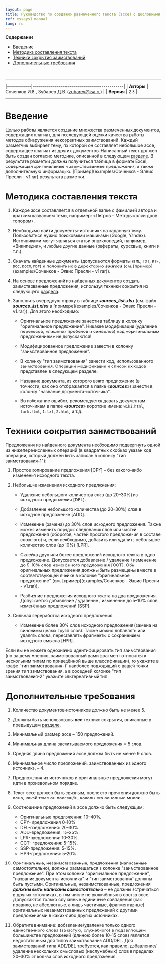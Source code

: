 ```yaml
---
layout: page
title: Руководство по созданию размеченного текста (эссе) с дословными и перефразированными заимствованиями
ref: essays1_manual
lang: ru
---
```


<!-- markdown-toc start - Don't edit this section. Run M-x markdown-toc-generate-toc again -->
**Содержание**

- [Введение](#введение)
- [Методика составления текста](#методика-составления-текста)
- [Техники сокрытия заимствований](#техники-сокрытия-заимствований)
- [Дополнительные требования](#дополнительные-требования)

<!-- markdown-toc end -->

<br>

------------

|------------|----------------------------------------------|
| **Авторы** | Соченков И.В., Зубарев Д.В. (zubarev@isa.ru) |
| **Версия** |                                          2.3 |

------------

Введение
========

Целью работы является создание множества размеченных документов,
содержащих плагиат, для последующей оценки качества работы методов обнаружения некорректных заимствований.
Каждый разметчик выбирает тему, по которой он составляет небольшое эссе,
содержащее плагиат из других документов.
Написанный текст должен быть создан согласно методике, описанной в следующем [разделе](#методика-составления-текста).
В результате разметки должна получиться таблица в формате Excel,
содержащая оригинальные и заимствованные предложения,
а также дополнительную информацию.
[Пример](examples/Соченков - Элвис Пресли - v1.rar) результата разметки.

Методика составления текста
===========================

1.  Каждое эссе составляется в отдельной папке с фамилией автора и кратким названием темы, например: «Петров – Методы колки дров топором».

2.  Необходимо найти документы-источники на заданную тему.
Пользоваться нужно поисковыми машинами (Google, Yandex).
Источниками могут являться статьи энциклопедий, например, «Википедии», и любые другие данные (рефераты, курсовые, книги и т.п.).

3.  Скачать найденные документы (допускаются форматы `HTML`, `TXT`, `RTF`, `DOC`, `DOCX`, `PDF`)
и положить их в директорию ***sources*** (см. [пример](examples/Соченков - Элвис Пресли - v1.rar)).

4.  На основе предложений из найденных документов создать заимствованные предложения,
используя техники сокрытия из следующего [раздела](#техники-сокрытия-заимствований).

5.  Заполнить очередную строку в таблице ***sources\_list.xlsx*** (см. файл ***sources\_list.xlsx*** в [примере](examples/Соченков - Элвис Пресли - v1.rar)).
Для этого необходимо:

    + Оригинальное предложение занести в таблицу в колонку "оригинальное предложение".
    Никакие модификации (удаление переносов, «лишних» пробелов и символов) над «оригинальным предложением» не допускаются!

    +  Модифицированное предложение занести в колонку "заимствованное предложение".

    + В колонку "тип заимствования" занести код, использованного заимствования.
    Операции модификации и список их кодов представлен в следующем разделе.

    + Название документа, из которого взято предложение
    (в точности, как оно отображается в папке «***sources***») занести в колонку "название документа-источника".

    + Во избежание ошибок, рекомендуется давать документам-источникам в папке «***sources***» короткие имена: `wiki.html`, `lurk.html`, `1.txt`, `2.html`, и т.д.

Техники сокрытия заимствований
==============================

Предложения из найденного документа необходимо подвергнуть одной из нижеперечисленных операций
(в квадратных скобках указан код операции,
который должен быть записан в колонку "тип заимствования-1"):

1.  Простое копирование предложения \[CPY\] – без какого-либо изменения исходного текста.

2.  Небольшие изменения исходного предложения:

    +  Удаление небольшого количества слов (до 20–30%) из исходного предложения \[DEL\].

    +  Добавление небольшого количества (до 20–30%) слов в исходное предложение \[ADD\].

    +  Изменение (замена) до 30% слов исходного предложения. Также можно изменить порядок следования слов или частей предложения (оборотов, частей простого предложения в составе сложного) и, если необходимо, добавить или удалить небольшое количество слов (до 10%) \[LPR\].

    +  Склейка двух или более предложений исходного текста в одно предложение. Допускается добавление / удаление / изменение до 5–10% слов изменённого предложения \[CCT\]. Оба оригинальных предложения должны быть размещены вместе в соответствующей ячейке в колонке "оригинальное предложение" (см. [пример](examples/Соченков - Элвис Пресли - v1.rar)).

    +  Разбиение предложения исходного текста на два предложения. Допускается добавление / удаление / изменение до 5–10% слов изменённых предложений \[SSP\].

3.  Сильная переработка исходного предложения:

    +  Изменение более 30% слов исходного предложения (замена на синонимы целых групп слов). Также можно добавлять или удалять слова, переставлять фрагменты с сохранением исходного смысла \[HPR\].

Если вы не можете однозначно идентифицировать тип заимствования
(по вашему мнению, заимствованный вами фрагмент относится к нескольким типам по приведённой выше классификации),
то укажите в графе "тип заимствования-1" наиболее подходящий с вашей точки зрения тип заимствования,
а в соседней колонке "тип заимствования-2" укажите альтернативный тип.

Дополнительные требования
=========================

1.  Количество документов-источников должно быть не менее 5.

2.  Должны быть использованы ***все*** техники сокрытия, описанные в предыдущем [разделе](#техники-сокрытия-заимствований).

3.  Минимальный размер эссе – 150 предложений.

4.  Минимальная длина засчитываемого предложения = 5 слов.

5.  Средняя длина предложений эссе должна быть не менее 9 слов.

6.  Минимальное число предложений, заимствованных из одного источника, – 4.

7.  Предложения из источников и оригинальные предложения могут идти в произвольном порядке.

8.  Текст эссе должен быть связным, после его прочтения должно быть ясно, какой теме он посвящён, каковы его основные мысли.

9.  Соотношение предложений в эссе должно быть следующим:
    +  Оригинальные предложения: 10–40%.
    +  CPY- предложения 0–10%
    +  DEL-предложения: 20–30%.
    +  ADD-предложения: 15–25%.
    +  LPR-предложения: 10–30%.
    +  CCT- предложения: 5–15%.
    +  SSP-предложения: 5–15%.
    +  HPR-предложения: 5–20%.
10.  Оригинальные, незаимствованные, предложения (написанные самостоятельно), должны размещаться в колонке "заимствованное предложение".
При этом колонки "оригинальное предложение", "название документа-источника" и "тип заимствования" должны быть пустыми.
Оригинальные, незаимствованные, предложения ***должны быть написаны самостоятельно*** – не должны встречаться в других источниках, в том числе не включённых в состав эссе.
Допускаются только случайные единичные совпадения (как правило, не абсолютные, а лишь частичные, фрагментарные) оригинальных незаимствованных предложений с другими предложениями в каких-либо других источниках.
11. Обратите внимание: добавление/удаление только одного единственного слова
    (зачастую, служебного) в подавляющем большинстве предложений (длиною более
    10-15 слов) является недостаточным для типов заимствований ADD/DEL. Для
    заимствований типа ADD/DEL требуется, как правило, добавление/удаление
    нескольких смысловых (неслужебных) слов в пределах 20–30% от кол-ва слов
    исходного предложения.
